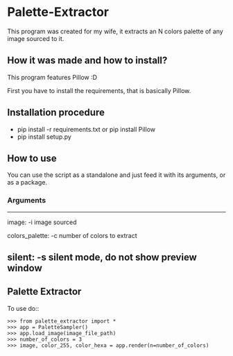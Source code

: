 # Palette-Extractor
This program was created for my wife, it extracts an N colors palette of any image sourced to it.

## How it was made and how to install?
This program features Pillow :D

First you have to install the requirements, that is basically Pillow.

## Installation procedure
* pip install -r requirements.txt or pip install Pillow
* pip install setup.py

## How to use
You can use the script as a standalone and just feed it with its arguments, or as a package.

### Arguments

---
image: -i image sourced

colors_palette: -c number of colors to extract

silent: -s silent mode, do not show preview window
---


Palette Extractor
--------

To use do::

    >>> from palette_extractor import *
	>>> app = PaletteSampler()
	>>> app.load_image(image_file_path)
    >>> number_of_colors = 3
	>>> image, color_255, color_hexa = app.render(n=number_of_colors)
